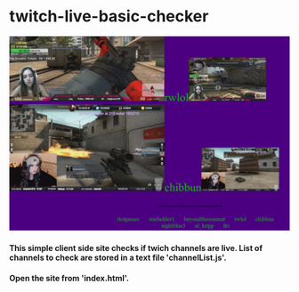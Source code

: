 # twitch-live-basic-checker

![alt logo](https://github.com/bonapi/twitch-live-basic-checker/blob/master/image.png "Logo")

#### This simple client side site checks if twich channels are live. List of channels to check are stored in a text file 'channelList.js'.

#### Open the site from 'index.html'.

